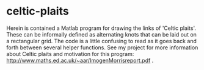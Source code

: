 # celtic-plaits
Herein is contained a Matlab program for drawing the links of 'Celtic plaits'. These can be informally defined as alternating knots that can be laid out on a rectangular grid. The code is a little confusing to read as it goes back and forth between several helper functions. See my project for more information about Celtic plaits and motivation for this program: http://www.maths.ed.ac.uk/~aar/ImogenMorrisreport.pdf .
